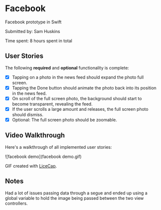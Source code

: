 # Facebook
Facebook prototype in Swift

Submitted by: Sam Huskins

Time spent: 8 hours spent in total

## User Stories

The following **required** and **optional** functionality is complete:

* [x] Tapping on a photo in the news feed should expand the photo full screen.
* [x] Tapping the Done button should animate the photo back into its position in the news feed.
* [x] On scroll of the full screen photo, the background should start to become transparent, revealing the feed.
* [x] If the user scrolls a large amount and releases, the full screen photo should dismiss.
* [x] Optional: The full screen photo should be zoomable.

## Video Walkthrough 

Here's a walkthrough of all implemented user stories:

![facebook demo](facebook demo.gif)

GIF created with [LiceCap](http://www.cockos.com/licecap/).

## Notes
Had a lot of issues passing data through a segue and ended up using a global variable to hold the image being passed between the two view controllers.  
